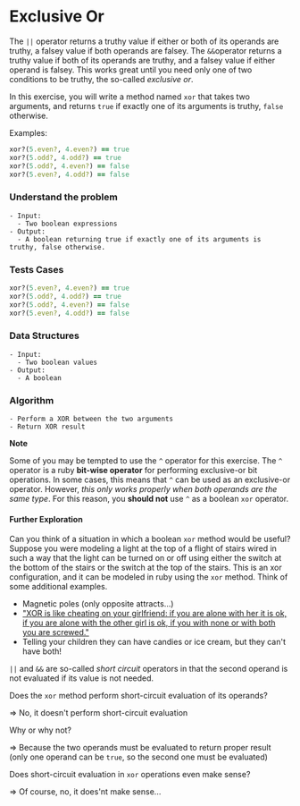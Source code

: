 # Exclusive Or

The `||` operator returns a truthy value if either or both of its operands are truthy, a falsey value if both operands are falsey. The `&&`operator returns a truthy value if both of its operands are truthy, and a falsey value if either operand is falsey. This works great until you need only one of two conditions to be truthy, the so-called *exclusive or*.

In this exercise, you will write a method named `xor` that takes two arguments, and returns `true` if exactly one of its arguments is truthy, `false` otherwise.

Examples:

```ruby
xor?(5.even?, 4.even?) == true
xor?(5.odd?, 4.odd?) == true
xor?(5.odd?, 4.even?) == false
xor?(5.even?, 4.odd?) == false
```



### Understand the problem

```
- Input:
  - Two boolean expressions
- Output:
  - A boolean returning true if exactly one of its arguments is truthy, false otherwise.
```

### Tests Cases

```ruby
xor?(5.even?, 4.even?) == true
xor?(5.odd?, 4.odd?) == true
xor?(5.odd?, 4.even?) == false
xor?(5.even?, 4.odd?) == false
```

### Data Structures

```
- Input:
  - Two boolean values
- Output:
  - A boolean
```

### Algorithm

```
- Perform a XOR between the two arguments
- Return XOR result
```



**Note**

Some of you may be tempted to use the `^` operator for this exercise. The `^` operator is a ruby **bit-wise operator** for performing exclusive-or bit operations. In some cases, this means that `^` can be used as an exclusive-or operator. However, *this only works properly when both operands are the same type*. For this reason, you **should not** use `^` as a boolean `xor` operator.



#### Further Exploration

Can you think of a situation in which a boolean `xor` method would be useful? Suppose you were modeling a light at the top of a flight of stairs wired in such a way that the light can be turned on or off using either the switch at the bottom of the stairs or the switch at the top of the stairs. This is an xor configuration, and it can be modeled in ruby using the `xor` method. Think of some additional examples.

* Magnetic poles (only opposite attracts...)
* ["XOR is like cheating on your girlfriend: if you are alone with her it is ok, if you are alone with the other girl is ok, if you with none or with both you are screwed."](https://stackoverflow.com/questions/18944771/xor-situations-in-real-life)
* Telling your children they can have candies or ice cream, but they can't have both!



`||` and `&&` are so-called *short circuit* operators in that the second operand is not evaluated if its value is not needed. 

Does the `xor` method perform short-circuit evaluation of its operands? 

=> No, it doesn't perform short-circuit evaluation

Why or why not?

=> Because the two operands must be evaluated to return proper result (only one operand can be `true`, so the second one must be evaluated)

Does short-circuit evaluation in `xor` operations even make sense?

=> Of course, no, it does'nt make sense...